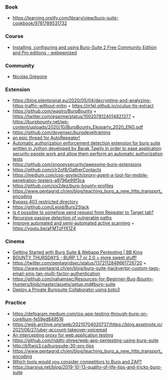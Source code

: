 ### Book

- https://learning.oreilly.com/library/view/burp-suite-cookbook/9781789531732

### Course

- [Installing, configuring and using Burp-Suite 2 Free Community Edition and Pro editions - webpwnized](https://www.youtube.com/playlist?list=PLZOToVAK85MoBg65au9EeFkK7qwzppcnU)

### Community

- [Nicolas Grégoire](https://hackademy.agarri.fr/freebies)

### Extension

- https://blog.silentsignal.eu/2020/05/04/decrypting-and-analyzing-https-traffic-without-mitm + https://m1el.github.io/oculus-tls-extract
- https://github.com/wagiro/BurpBounty + https://twitter.com/egarme/status/1002078124014821377 + https://burpbounty.net/wp-content/uploads/2020/10/BurpBounty_Ekoparty_2020_ENG.pdf
- https://github.com/doyensec/burpdeveltraining
- [an epic thread for AutoRepeater!](https://twitter.com/ngkogkos/status/1350498063555719175)
- [Automatic authorization enforcement detection extension for burp suite written in Jython developed by Barak Tawily in order to ease application security people work and allow them perform an automatic authorization tests](https://github.com/Quitten/Autorize)
- https://github.com/snoopysecurity/awesome-burp-extensions
- https://github.com/clr2of8/GatherContacts
- https://medium.com/csg-govtech/proxy-agent-a-tool-for-mobile-penetration-testers-a9796e99f3ca
- https://github.com/six2dez/burp-bounty-profiles
- https://www.pentagrid.ch/en/blog/teaching_burp_a_new_http_transport_encoding
- [Bypass 403 restricted directory](https://github.com/sting8k/BurpSuite_403Bypasser)
- https://github.com/Leoid/Burp2Slack
- [Is it possible to somehow send request from Repeater to Target tab?](https://twitter.com/SecurityMB/status/1529793127858462722)
- [Recursive passive detection of vulnerable paths](https://github.com/F6JO/RouteVulScan)
- [Improve automated and semi-automated active scanning](https://github.com/pentagridsec/PentagridScanController) + https://youtu.be/aFMTzFfX1Z4

### Cinema

- [Getting Started with Burp Suite & Webapp Pentesting | BB King](https://www.youtube.com/watch?v=xKudsnN3gkE&t=1868s)
- [BOUNTY THURSDAYS - BURP 1.7 or 2.0 + more sweet stuff!](https://youtu.be/qnddz5iew1A)
- https://twitter.com/pentagridsec/status/1372112849661726720 + https://www.pentagrid.ch/en/blog/burp-suite-hackvertor-custom-tags-email-sms-tan-multi-factor-authentication
- https://github.com/nahamsec/Resources-for-Beginner-Bug-Bounty-Hunters/blob/master/assets/setup.md#burp-suite
- [Deploy a Private Burpsuite Collaborator using boto3](https://github.com/Leoid/AWSBurpCollaborator)

### Practice

- https://defparam.medium.com/ios-app-testing-through-burp-on-corellium-fe59ed849516
- https://web.archive.org/web/20210704020737/https://blog.assetnote.io/2021/06/27/uber-account-takeover-voicemail
- [An intercepting proxy for web application testing](https://github.com/roglew/pappy-proxy)
- https://github.com/riddhi-shree/web-app-pentesting-using-burp-suite
- http://b1twis3.ca/burpsuite-30-pro-tips
- https://www.pentagrid.ch/en/blog/teaching_burp_a_new_http_transport_encoding
- [Which tools would you consider competitors to Burp and ZAP?](https://twitter.com/floyd_ch/status/1517529448899391493)
- https://parsiya.net/blog/2019-10-13-quality-of-life-tips-and-tricks-burp-suite